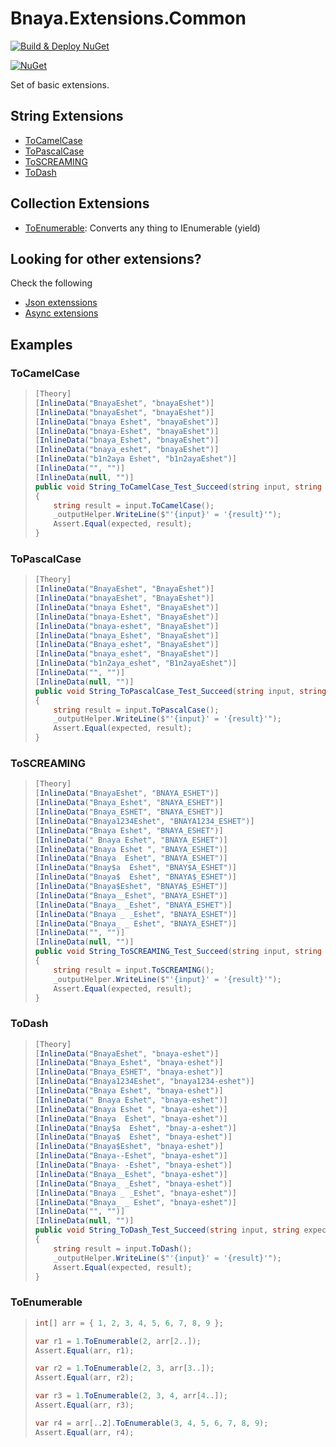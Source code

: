 # Bnaya.Extensions.Common

[![Build & Deploy NuGet](https://github.com/bnayae/Bnaya.Extensions.Common/actions/workflows/Deploy.yml/badge.svg)](https://github.com/bnayae/Bnaya.Extensions.Common/actions/workflows/Deploy.yml)  

[![NuGet](https://img.shields.io/nuget/v/Bnaya.Extensions.Common.svg)](https://www.nuget.org/packages/Bnaya.Extensions.Common/)

Set of basic extensions. 

## String Extensions
- [ToCamelCase](#ToCamelCase) 
- [ToPascalCase](#ToPascalCase)
- [ToSCREAMING](ToSCREAMING)
- [ToDash](#ToDash)

## Collection Extensions
- [ToEnumerable](#ToEnumerable): Converts any thing to IEnumerable (yield)

## Looking for other extensions?
Check the following
- [Json extenssions](https://github.com/bnayae/Json.Extensions)
- [Async extensions](https://github.com/bnayae/Bnaya.CSharp.AsyncExtensions)

## Examples

### ToCamelCase

> ```cs
> [Theory]
> [InlineData("BnayaEshet", "bnayaEshet")]
> [InlineData("bnayaEshet", "bnayaEshet")]
> [InlineData("bnaya Eshet", "bnayaEshet")]
> [InlineData("bnaya-Eshet", "bnayaEshet")]
> [InlineData("bnaya_Eshet", "bnayaEshet")]
> [InlineData("bnaya_eshet", "bnayaEshet")]
> [InlineData("b1n2aya Eshet", "b1n2ayaEshet")]
> [InlineData("", "")]
> [InlineData(null, "")]
> public void String_ToCamelCase_Test_Succeed(string input, string expected)
> {
>     string result = input.ToCamelCase();
>     _outputHelper.WriteLine($"'{input}' = '{result}'");
>     Assert.Equal(expected, result);
> }
> ```

### ToPascalCase

> ```cs
> [Theory]
> [InlineData("BnayaEshet", "BnayaEshet")]
> [InlineData("bnayaEshet", "BnayaEshet")]
> [InlineData("bnaya Eshet", "BnayaEshet")]
> [InlineData("bnaya-Eshet", "BnayaEshet")]
> [InlineData("bnaya-eshet", "BnayaEshet")]
> [InlineData("bnaya_Eshet", "BnayaEshet")]
> [InlineData("Bnaya_eshet", "BnayaEshet")]
> [InlineData("bnaya_eshet", "BnayaEshet")]
> [InlineData("b1n2aya_eshet", "B1n2ayaEshet")]
> [InlineData("", "")]
> [InlineData(null, "")]
> public void String_ToPascalCase_Test_Succeed(string input, string expected)
> {
>     string result = input.ToPascalCase();
>     _outputHelper.WriteLine($"'{input}' = '{result}'");
>     Assert.Equal(expected, result);
> }
> ```

### ToSCREAMING

> ```cs
> [Theory]
> [InlineData("BnayaEshet", "BNAYA_ESHET")]
> [InlineData("Bnaya_Eshet", "BNAYA_ESHET")]
> [InlineData("Bnaya_ESHET", "BNAYA_ESHET")]
> [InlineData("Bnaya1234Eshet", "BNAYA1234_ESHET")]
> [InlineData("Bnaya Eshet", "BNAYA_ESHET")]
> [InlineData(" Bnaya Eshet", "BNAYA_ESHET")]
> [InlineData("Bnaya Eshet ", "BNAYA_ESHET")]
> [InlineData("Bnaya  Eshet", "BNAYA_ESHET")]
> [InlineData("Bnay$a  Eshet", "BNAY$A_ESHET")]
> [InlineData("Bnaya$  Eshet", "BNAYA$_ESHET")]
> [InlineData("Bnaya$Eshet", "BNAYA$_ESHET")]
> [InlineData("Bnaya__Eshet", "BNAYA_ESHET")]
> [InlineData("Bnaya_ _Eshet", "BNAYA_ESHET")]
> [InlineData("Bnaya _ _Eshet", "BNAYA_ESHET")]
> [InlineData("Bnaya_ _ Eshet", "BNAYA_ESHET")]
> [InlineData("", "")]
> [InlineData(null, "")]
> public void String_ToSCREAMING_Test_Succeed(string input, string expected)
> {
>     string result = input.ToSCREAMING();
>     _outputHelper.WriteLine($"'{input}' = '{result}'");
>     Assert.Equal(expected, result);
> }
> ```

### ToDash
> 
> ```cs
> [Theory]
> [InlineData("BnayaEshet", "bnaya-eshet")]
> [InlineData("Bnaya_Eshet", "bnaya-eshet")]
> [InlineData("Bnaya_ESHET", "bnaya-eshet")]
> [InlineData("Bnaya1234Eshet", "bnaya1234-eshet")]
> [InlineData("Bnaya Eshet", "bnaya-eshet")]
> [InlineData(" Bnaya Eshet", "bnaya-eshet")]
> [InlineData("Bnaya Eshet ", "bnaya-eshet")]
> [InlineData("Bnaya  Eshet", "bnaya-eshet")]
> [InlineData("Bnay$a  Eshet", "bnay-a-eshet")]
> [InlineData("Bnaya$  Eshet", "bnaya-eshet")]
> [InlineData("Bnaya$Eshet", "bnaya-eshet")]
> [InlineData("Bnaya--Eshet", "bnaya-eshet")]
> [InlineData("Bnaya- -Eshet", "bnaya-eshet")]
> [InlineData("Bnaya__Eshet", "bnaya-eshet")]
> [InlineData("Bnaya_ _Eshet", "bnaya-eshet")]
> [InlineData("Bnaya _ _Eshet", "bnaya-eshet")]
> [InlineData("Bnaya_ _ Eshet", "bnaya-eshet")]
> [InlineData("", "")]
> [InlineData(null, "")]
> public void String_ToDash_Test_Succeed(string input, string expected)
> {
>     string result = input.ToDash();
>     _outputHelper.WriteLine($"'{input}' = '{result}'");
>     Assert.Equal(expected, result);
> }
> ```


### ToEnumerable

> ``` cs
> int[] arr = { 1, 2, 3, 4, 5, 6, 7, 8, 9 };
> 
> var r1 = 1.ToEnumerable(2, arr[2..]);
> Assert.Equal(arr, r1);
> 
> var r2 = 1.ToEnumerable(2, 3, arr[3..]);
> Assert.Equal(arr, r2);
> 
> var r3 = 1.ToEnumerable(2, 3, 4, arr[4..]);
> Assert.Equal(arr, r3);
> 
> var r4 = arr[..2].ToEnumerable(3, 4, 5, 6, 7, 8, 9);
> Assert.Equal(arr, r4);
> ```
